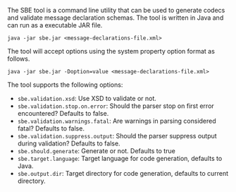 The SBE tool is a command line utility that can be used to generate codecs and validate message declaration schemas. The tool is written in Java and can run as a executable JAR file.

    java -jar sbe.jar <message-declarations-file.xml>

The tool will accept options using the system property option format as follows.

    java -jar sbe.jar -Doption=value <message-declarations-file.xml>

The tool supports the following options:
 * <code>sbe.validation.xsd</code>: Use XSD to validate or not.
 * <code>sbe.validation.stop.on.error</code>: Should the parser stop on first error encountered? Defaults to false.
 * <code>sbe.validation.warnings.fatal</code>: Are warnings in parsing considered fatal? Defaults to false.
 * <code>sbe.validation.suppress.output</code>: Should the parser suppress output during validation? Defaults to false.
 * <code>sbe.should.generate</code>: Generate or not. Defaults to true
 * <code>sbe.target.language</code>: Target language for code generation, defaults to Java.
 * <code>sbe.output.dir</code>: Target directory for code generation, defaults to current directory.